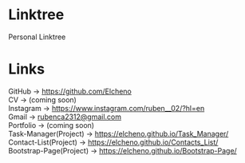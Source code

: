 # Linktree
Personal Linktree<br>
 # Links
 GitHub -> https://github.com/Elcheno<br>
 CV -> (coming soon)<br>
 Instagram -> https://www.instagram.com/ruben__02/?hl=en<br>
 Gmail -> rubenca2312@gmail.com<br>
 Portfolio -> (coming soon)<br>
 Task-Manager(Project) -> https://elcheno.github.io/Task_Manager/<br>
 Contact-List(Project) -> https://elcheno.github.io/Contacts_List/<br>
 Bootstrap-Page(Project) -> https://elcheno.github.io/Bootstrap-Page/
